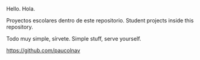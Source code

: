 Hello. Hola.

Proyectos escolares dentro de este repositorio. Student projects inside this repository.

Todo muy simple, sírvete. Simple stuff, serve yourself.

 https://github.com/paucolnav
